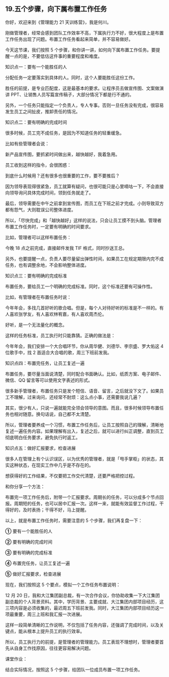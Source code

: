 ## 19.五个步骤，向下属布置工作任务
你好，欢迎来到《管理能力 21 天训练营》，我是何川。


刚做管理者，经常会感到团队工作效率不高，下属执行力不好，很大程度上是布置工作任务出现了问题。布置工作任务看起来简单，并不容易做好。


今天这节课，我们按照 5 个步骤，和你讲一讲，如何向下属布置工作任务。要提醒一点的是，不要低估这件事的重要程度和难度。


知识点一：要有一个能胜任的人


分配任务一定要落实到具体的人。同时，这个人要能胜任这份工作。


胜任的前提，是专业匹配度，这是最基本的要求。让程序员去做宣传图、文案做演讲 PPT、让销售人员写篇宣传稿子，大部分情况下都是行不通的。


另外，一个任务只能指定一个负责人，专人专事。否则一旦任务没有完成，很容易发生员工之间扯皮，推卸责任的情况。


知识点二：要有明确的完成时间


很多时候，员工完不成任务，是因为不知道任务的轻重缓急。


比如有些管理者会说：


新产品宣传图，要抓紧时间做出来，越快越好，我着急用。


员工收到这样的指令，会很困惑：


到底什么时候用？还有很多也很重要的工作，要不要推后？


因为领导表现得很紧急，员工就算有疑问，也很可能只是心里嘀咕一下，不会直接向领导询问具体完成时间，领到任务就走了。


最后，领导需要在中午之前拿到宣传图，而员工在下班之前才完成。小则导致双方都有怨气，大则耽误公司整体进度。


所以，「尽快完成」和「越快越好」这样的说法，只会让员工摸不到头脑。管理者布置工作任务时，一定要有明确的时间要求。


比如，管理者可以这样布置任务：


今晚 18 点之前完成，直接邮件发我 TIF 格式，同时抄送王总。


另外，也要提醒一点，负责人要尽量留出弹性时间，如果员工在规定期限内完不成任务，也有调整余地，不会影响整体进度。


知识点三：要有明确的完成标准


布置任务，要给员工一个明确的完成标准。同时，这个标准还要有可操作性。


比如，有管理者在布置任务时说：


今年年会，多找几首好听的歌合唱。但是，每个人对待好听的标准是不一样的。有人喜欢张学友，有人喜欢林宥嘉，有人喜欢周杰伦。


好听，是一个无法量化的概念。


这样的任务标准，员工执行时只能靠猜。正确的做法是：


今年年会，我们安排一个大合唱环节，你从周华健、刘德华、李宗盛、罗大佑这 4 位歌手中，找 2 首适合大合唱的歌，周三下班前发我。


知识点四：布置完任务，让员工复述一遍


布置任务，要尽量当面说清楚，同时配合书面确认。比如，纸质方案、电子邮件、微信、QQ 留言等可以使用文字表述的形式。


很多新手管理者，布置任务只是发个短信、语音、留言，之后就没下文了。如果员工不理解，过来询问，还经常不耐烦：这么点小事，还需要我说几遍？


其实，很少有人，只说一遍就能完全领会领导的意图。而且，很多时候领导布置任务也相对随意。换句话说，自己都不太清楚。


所以，管理者要养成一个习惯，布置工作任务后，让员工按照自己的理解，清晰地复述一遍任务内容。如果理解有出入，复述之后，就可以进行纠正调整，直到员工彻底明白任务要求，避免执行时返工。 


知识点五：做好汇报要求，检查进展


很多人在管理上有个认识误区，以为优秀的管理者，就是「甩手掌柜」的状态，其实这种状态，在现实工作中几乎是不存在的。


想获得好的工作结果，不仅要把工作交代清楚，还要严格把控过程。


和你分享一个方法：


布置完一项工作任务后，附带一个汇报要求。周期长的任务，可以分成多个节点回报。周期短的任务，也可以居中汇报一次。这样一来，就能有效监督工作过程，干得好的，及时表扬；干得不好，马上提醒。 


以上，就是布置工作任务时，需要注意的 5 个步骤，我们再复盘一下：


**①** 要有一个能胜任的人


**②** 要有明确的完成时间


**③** 要有明确的完成标准


**④** 布置完任务，让员工复述一遍


**⑤** 做好汇报要求，检查进展


现在，我们按照这 5 个要点，模拟一个工作任务布置说明：


12 月 20 日，我和大江集团副总裁，有一次合作会议，你协助收集一下大江集团副总裁的个人背景资料。其中，学历背景、主要成就、大江集团内部项目经历，这三项内容是必须收集的，最迟周五下班前发我。同时，大江集团内部项目经历这一项最重要，周三上班和我汇报一次进展。


这样一段简单清晰的工作说明，不仅包括了任务内容，还强调了完成时间，以及关键点，能从根本上提升员工的执行效率。


所以，员工执行力的前提，是管理者的管理能力。员工表现不理想时，管理者要首先从自身工作找原因，往往更容易解决问题。


课堂作业：  

 结合实际情况，按照这 5 个步骤，给团队一位成员布置一项工作任务。

